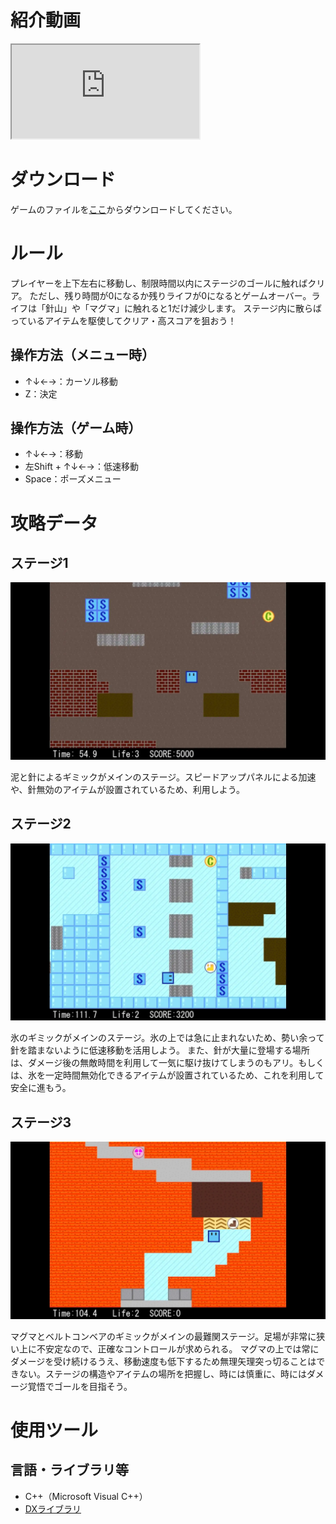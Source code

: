 # 紹介動画

<iframe src="https://www.youtube.com/embed/WWZ9mK9vg1M" title="YouTube video player" allow="accelerometer; autoplay; clipboard-write; encrypted-media; gyroscope; picture-in-picture" allowFullscreen=""></iframe>

# ダウンロード

ゲームのファイルを[ここ](https://www.dropbox.com/sh/gwrs6nz2tadpmz0/AADOYp5cqjAhW-ZYqsSsYehQa?dl=0)からダウンロードしてください。

# ルール

プレイヤーを上下左右に移動し、制限時間以内にステージのゴールに触ればクリア。
ただし、残り時間が0になるか残りライフが0になるとゲームオーバー。ライフは「針山」や「マグマ」に触れると1だけ減少します。
ステージ内に散らばっているアイテムを駆使してクリア・高スコアを狙おう！

## 操作方法（メニュー時）

- ↑↓←→：カーソル移動
- Z：決定

## 操作方法（ゲーム時）

- ↑↓←→：移動
- 左Shift + ↑↓←→：低速移動
- Space：ポーズメニュー

# 攻略データ

## ステージ1

![ステージ1](stage1.webp)

泥と針によるギミックがメインのステージ。スピードアップパネルによる加速や、針無効のアイテムが設置されているため、利用しよう。

## ステージ2

![ステージ2](stage2.webp)

氷のギミックがメインのステージ。氷の上では急に止まれないため、勢い余って針を踏まないように低速移動を活用しよう。
また、針が大量に登場する場所は、ダメージ後の無敵時間を利用して一気に駆け抜けてしまうのもアリ。もしくは、氷を一定時間無効化できるアイテムが設置されているため、これを利用して安全に進もう。

## ステージ3

![ステージ3](stage3.webp)

マグマとベルトコンベアのギミックがメインの最難関ステージ。足場が非常に狭い上に不安定なので、正確なコントロールが求められる。
マグマの上では常にダメージを受け続けるうえ、移動速度も低下するため無理矢理突っ切ることはできない。ステージの構造やアイテムの場所を把握し、時には慎重に、時にはダメージ覚悟でゴールを目指そう。

# 使用ツール

## 言語・ライブラリ等

- C++（Microsoft Visual C++）
- [DXライブラリ](https://dxlib.xsrv.jp/)

